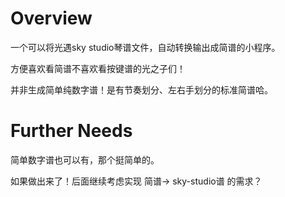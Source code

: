 # Overview
一个可以将光遇sky studio琴谱文件，自动转换输出成简谱的小程序。

方便喜欢看简谱不喜欢看按键谱的光之子们！

并非生成简单纯数字谱！是有节奏划分、左右手划分的标准简谱哈。

# Further Needs
简单数字谱也可以有，那个挺简单的。

如果做出来了！后面继续考虑实现 简谱-> sky-studio谱 的需求？ 
